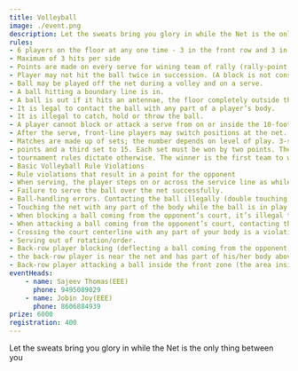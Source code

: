 ```yaml
---
title: Volleyball
image: ./event.png
description: Let the sweats bring you glory in while the Net is the only thing between you
rules: 
- 6 players on the floor at any one time - 3 in the front row and 3 in the back row
- Maximum of 3 hits per side
- Points are made on every serve for wining team of rally (rally-point scoring).
- Player may not hit the ball twice in succession. (A block is not considered a hit.)
- Ball may be played off the net during a volley and on a serve.
- A ball hitting a boundary line is in.
- A ball is out if it hits an antennae, the floor completely outside the court, any of the net or cables outside the antennae, the referee stand or pole, the ceiling above a non-playable area.
- It is legal to contact the ball with any part of a player’s body.
- It is illegal to catch, hold or throw the ball.
- A player cannot block or attack a serve from on or inside the 10-foot line.
- After the serve, front-line players may switch positions at the net.
- Matches are made up of sets; the number depends on level of play. 3-set matches are 2 sets to 25 
- points and a third set to 15. Each set must be won by two points. The winner is the first team to win 2 sets. 5-set matches are 4 sets to 25 points and fifth set to 15. The team must win by 2 unless 
- tournament rules dictate otherwise. The winner is the first team to win three sets.
- Basic Volleyball Rule Violations
- Rule violations that result in a point for the opponent
- When serving, the player steps on or across the service line as while making contact with the ball.
- Failure to serve the ball over the net successfully.
- Ball-handling errors. Contacting the ball illegally (double touching, lifting, carrying, throwing, etc.)
- Touching the net with any part of the body while the ball is in play.
- When blocking a ball coming from the opponent’s court, it’s illegal to contact the ball when reaching over the net if both your opponent has not used 3 contacts AND they have a player there to make a play on the ball.
- When attacking a ball coming from the opponent’s court, contacting the ball when reaching over the net is a violation if the ball has not yet broken the vertical plane of the net.
- Crossing the court centerline with any part of your body is a violation. Exception-> if it is the hand or foot. In this case, the entire hand or entire foot must cross for it to be a violation.
- Serving out of rotation/order.
- Back-row player blocking (deflecting a ball coming from the opponent) when, at the moment of contact, 
- the back-row player is near the net and has part of his/her body above the top of the net. This is an illegal block.
- Back-row player attacking a ball inside the front zone (the area inside the 3M/10-foot line) when, at the moment of contact, the ball is completely above the net. This is an illegal attack.
eventHeads:
    - name: Sajeev Thomas(EEE)
      phone: 9495089029
    - name: Jobin Joy(EEE)
      phone: 8606884939
prize: 6000
registration: 400
---
```

Let the sweats bring you glory in while the Net is the only thing between you